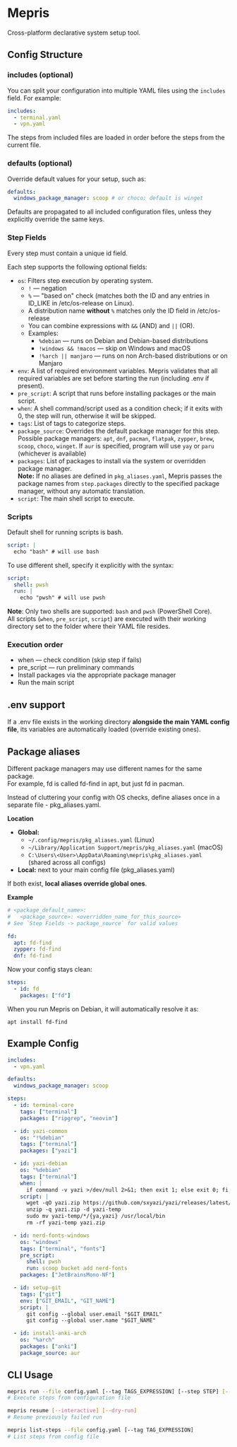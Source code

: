 # Mepris

Cross-platform declarative system setup tool.

## Config Structure

### includes (optional)

You can split your configuration into multiple YAML files using the `includes` field. For example:

```yaml
includes:
  - terminal.yaml
  - vpn.yaml
```
The steps from included files are loaded in order before the steps from the current file.

### defaults (optional)

Override default values for your setup, such as:

```yaml
defaults:
  windows_package_manager: scoop # or choco; default is winget
```
Defaults are propagated to all included configuration files, unless they explicitly override the same keys.  

### Step Fields

Every step must contain a unique id field.

Each step supports the following optional fields:  
- `os`: Filters step execution by operating system.
  - `!` — negation
  - `%` — "based on" check (matches both the ID and any entries in ID_LIKE in /etc/os-release on Linux).
  - A distribution name **without** `%` matches only the ID field in /etc/os-release
  - You can combine expressions with `&&` (AND) and `||` (OR).
  - Examples:
    - `%debian` — runs on Debian and Debian-based distributions
    - `!windows && !macos` — skip on Windows and macOS
    - `!%arch || manjaro` — runs on non Arch-based distributions or on Manjaro
- `env`: A list of required environment variables.
Mepris validates that all required variables are set before starting the run (including .env if present).  
- `pre_script`: A script that runs before installing packages or the main script.
- `when`: A shell command/script used as a condition check; if it exits with 0, the step will run, otherwise it will be skipped.  
- `tags`: List of tags to categorize steps.
- `package_source`: Overrides the default package manager for this step. Possible package managers: `apt`, `dnf`, `pacman`, `flatpak`, `zypper`, `brew`, `scoop`, `choco`, `winget`. If `aur` is specified, program will use `yay` or `paru` (whichever is available)
- `packages`: List of packages to install via the system or overridden package manager.  
**Note:** If no aliases are defined in `pkg_aliases.yaml`, Mepris passes the package names from `step.packages` directly to the specified package manager, without any automatic translation.
- `script`: The main shell script to execute.  

### Scripts

Default shell for running scripts is bash.

```yaml
script: |
  echo "bash" # will use bash
```

To use different shell, specify it explicitly with the syntax:

```yaml
script:
  shell: pwsh
  run: |
    echo "pwsh" # will use pwsh
```
**Note**: Only two shells are supported: `bash` and `pwsh` (PowerShell Core).  
All scripts (`when`, `pre_script`, `script`) are executed with their working directory set to the folder where their YAML file resides.

### Execution order
- when — check condition (skip step if fails)
- pre_script — run preliminary commands
- Install packages via the appropriate package manager
- Run the main script

## .env support

If a .env file exists in the working directory **alongside the main YAML config file**, its variables are automatically loaded (override existing ones).

## Package aliases

Different package managers may use different names for the same package.  
For example, fd is called fd-find in apt, but just fd in pacman.

Instead of cluttering your config with OS checks, define aliases once in a separate file - pkg_aliases.yaml.

**Location**

- **Global:**
  - `~/.config/mepris/pkg_aliases.yaml` (Linux)
  - `~/Library/Application Support/mepris/pkg_aliases.yaml` (macOS)
  - `C:\Users\<User>\AppData\Roaming\mepris\pkg_aliases.yaml`  
  (shared across all configs)
- **Local:** next to your main config file (pkg_aliases.yaml)

If both exist, **local aliases override global ones**.

**Example**
```yaml
# <package_default_name>:
#   <package_source>: <overridden_name_for_this_source>
# See `Step Fields -> package_source` for valid values

fd:
  apt: fd-find
  zypper: fd-find
  dnf: fd-find
```

Now your config stays clean:

```yaml
steps:
  - id: fd
    packages: ["fd"]
```

When you run Mepris on Debian, it will automatically resolve it as:

`apt install fd-find`

## Example Config

```yaml
includes:
  - vpn.yaml

defaults:
  windows_package_manager: scoop

steps:
  - id: terminal-core
    tags: ["terminal"]
    packages: ["ripgrep", "neovim"]

  - id: yazi-common
    os: "!%debian"
    tags: ["terminal"]
    packages: ["yazi"]

  - id: yazi-debian
    os: "%debian"
    tags: ["terminal"]
    when: |
      if command -v yazi >/dev/null 2>&1; then exit 1; else exit 0; fi
    script: |
      wget -qO yazi.zip https://github.com/sxyazi/yazi/releases/latest/download/yazi-x86_64-unknown-linux-gnu.zip
      unzip -q yazi.zip -d yazi-temp
      sudo mv yazi-temp/*/{ya,yazi} /usr/local/bin
      rm -rf yazi-temp yazi.zip

  - id: nerd-fonts-windows
    os: "windows"
    tags: ["terminal", "fonts"]
    pre_script:
      shell: pwsh
      run: scoop bucket add nerd-fonts
    packages: ["JetBrainsMono-NF"]

  - id: setup-git
    tags: ["git"]
    env: ["GIT_EMAIL", "GIT_NAME"]
    script: |
      git config --global user.email "$GIT_EMAIL"
      git config --global user.name "$GIT_NAME"

  - id: install-anki-arch
    os: "%arch"
    packages: ["anki"]
    package_source: aur
```
## CLI Usage

```bash
mepris run --file config.yaml [--tag TAGS_EXPRESSION] [--step STEP] [--interactive] [--dry-run]  
# Execute steps from configuration file  

mepris resume [--interactive] [--dry-run]  
# Resume previously failed run

mepris list-steps --file config.yaml [--tag TAG_EXPRESSION]  
# List steps from config file  
```

